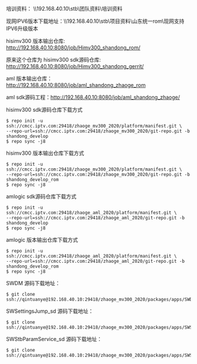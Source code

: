 培训资料： \\\\192.168.40.10\stb\团队资料\培训资料

现网IPV6版本下载地址：\\\\192.168.40.10\stb\项目资料\山东统一rom\现网支持IPV6升级版本

hisimv300 版本输出仓库: http://192.168.40.10:8080/job/Himv300_shandong_rom/ 

原来这个仓库为 hisimv300 sdk源码仓库: http://192.168.40.10:8080/job/Himv300_shandong_gerrit/ 

aml 版本输出仓库：http://192.168.40.10:8080/job/aml_shandong_zhaoge_rom 

aml sdk源码工程：http://192.168.40.10:8080/job/aml_shandong_zhaoge/ 

hisimv300 sdk源码仓库下载方式

```shell
$ repo init -u ssh://cmcc.iptv.com:29418/zhaoge_mv300_2020/platform/manifest.git \
--repo-url=ssh://cmcc.iptv.com:29418/zhaoge_mv300_2020/git-repo.git -b shandong_develop
$ repo sync -j8
```

hisimv300 版本输出仓库下载方式

```shell
$ repo init -u ssh://cmcc.iptv.com:29418/zhaoge_mv300_2020/platform/manifest.git \
--repo-url=ssh://cmcc.iptv.com:29418/zhaoge_mv300_2020/git-repo.git -b shandong_develop_rom
$ repo sync -j8
````

amlogic sdk源码仓库下载方式

```shell
$ repo init -u ssh://cmcc.iptv.com:29418/zhaoge_aml_2020/platform/manifest.git \
--repo-url=ssh://cmcc.iptv.com:29418/zhaoge_aml_2020/git-repo.git -b shandong_develop
$ repo sync -j8
```

amlogic 版本输出仓库下载方式

```shell
$ repo init -u ssh://cmcc.iptv.com:29418/zhaoge_aml_2020/platform/manifest.git \
--repo-url=ssh://cmcc.iptv.com:29418/zhaoge_aml_2020/git-repo.git -b shandong_develop_rom
$ repo sync -j8
```

SWDM 源码下载地址：

```shell
$ git clone ssh://qintuanye@192.168.40.10:29418/zhaoge_mv300_2020/packages/apps/SWDM.git
```

SWSettingsJump_sd 源码下载地址：

```shell
$ git clone ssh://qintuanye@192.168.40.10:29418/zhaoge_mv300_2020/packages/apps/SWSettingsJump_sd.gi
```

SWStbParamService_sd 源码下载地址：

```shell
$ git clone ssh://qintuanye@192.168.40.10:29418/zhaoge_mv300_2020/packages/apps/SWStbParamService_sd.git
```

